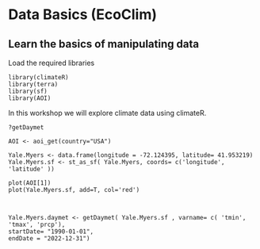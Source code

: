 # Data Basics (EcoClim)
## Learn the basics of manipulating data


Load the required libraries
```{r, include=T}
library(climateR)
library(terra)
library(sf)
library(AOI)
```

In this workshop we will explore climate data using climateR. 

```{r, include=T}
?getDaymet
```

```{r, include=T}
AOI <- aoi_get(country="USA")

Yale.Myers <- data.frame(longitude = -72.124395, latitude= 41.953219) 
Yale.Myers.sf <- st_as_sf( Yale.Myers, coords= c('longitude', 'latitude' ))

plot(AOI[1])
plot(Yale.Myers.sf, add=T, col='red')



Yale.Myers.daymet <- getDaymet( Yale.Myers.sf , varname= c( 'tmin', 'tmax', 'prcp'),
startDate= "1990-01-01",
endDate = "2022-12-31")
```
